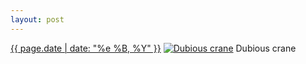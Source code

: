```yaml
---
layout: post
---
```


<p>
  <time><a href="/47">{{ page.date | date: "%e %B, %Y" }}</a></time>
  <a href="/47"><img src="{{ site.assets_url }}/47-640.jpg" srcset="{{ site.assets_url }}/47-1280.jpg 1280w, {{ site.assets_url }}/47-960.jpg 960w, {{ site.assets_url }}/47-640.jpg 640w, {{ site.assets_url }}/47-320.jpg 320w" sizes="(min-width: 700px) 50vw, calc(100vw - 2rem)" alt="Dubious crane" /></a>
  <span>Dubious crane</span>
</p>
